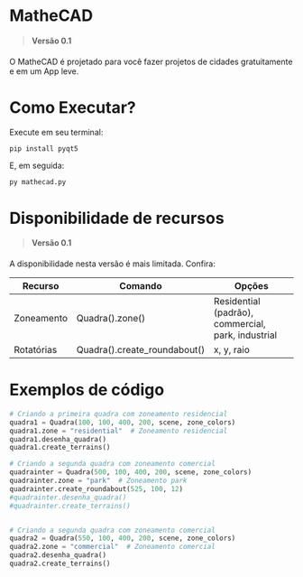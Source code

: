 # MatheCAD
> **Versão 0.1**<br>
####
O MatheCAD é projetado para você fazer projetos de cidades gratuitamente e em um App leve.
# Como Executar?
Execute em seu terminal:
```shell
pip install pyqt5
```

E, em seguida:
```shell
py mathecad.py
```
# Disponibilidade de recursos
> **Versão 0.1**
####
A disponibilidade nesta versão é mais limitada. Confira:

| Recurso | Comando | Opções |
|--------|------|-----|
| Zoneamento | Quadra().zone() | Residential (padrão), commercial, park, industrial |
| Rotatórias | Quadra().create_roundabout() | x, y, raio |

# Exemplos de código
```python
# Criando a primeira quadra com zoneamento residencial
quadra1 = Quadra(100, 100, 400, 200, scene, zone_colors)
quadra1.zone = "residential"  # Zoneamento residencial
quadra1.desenha_quadra()
quadra1.create_terrains()

# Criando a segunda quadra com zoneamento comercial
quadrainter = Quadra(500, 100, 400, 200, scene, zone_colors)
quadrainter.zone = "park"  # Zoneamento park
quadrainter.create_roundabout(525, 100, 12)
#quadrainter.desenha_quadra()
#quadrainter.create_terrains()


# Criando a segunda quadra com zoneamento comercial
quadra2 = Quadra(550, 100, 400, 200, scene, zone_colors)
quadra2.zone = "commercial"  # Zoneamento comercial
quadra2.desenha_quadra()
quadra2.create_terrains()
```
